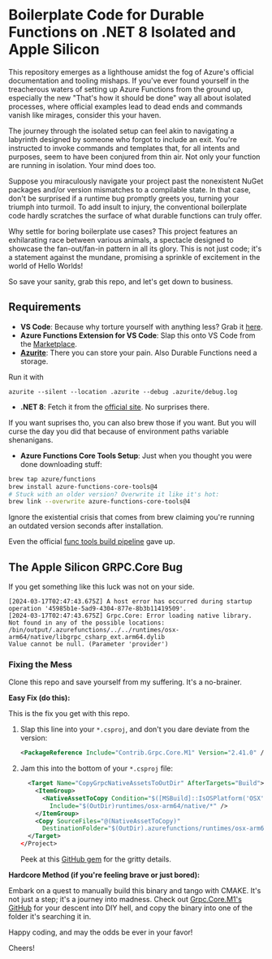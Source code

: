 
# Boilerplate Code for Durable Functions on .NET 8 Isolated and Apple Silicon

This repository emerges as a lighthouse amidst the fog of Azure's official documentation and tooling mishaps. If you've ever found yourself in the treacherous waters of setting up Azure Functions from the ground up, especially the new "That's how it should be done" way all about isolated processes, where official examples lead to dead ends and commands vanish like mirages, consider this your haven.

The journey through the isolated setup can feel akin to navigating a labyrinth designed by someone who forgot to include an exit. You're instructed to invoke commands and templates that, for all intents and purposes, seem to have been conjured from thin air. Not only your function are running in isolation. Your mind does too.

Suppose you miraculously navigate your project past the nonexistent NuGet packages and/or version mismatches to a compilable state. In that case, don't be surprised if a runtime bug promptly greets you, turning your triumph into turmoil. To add insult to injury, the conventional boilerplate code hardly scratches the surface of what durable functions can truly offer.

Why settle for boring boilerplate use cases? This project features an exhilarating race between various animals, a spectacle designed to showcase the fan-out/fan-in pattern in all its glory. This is not just code; it's a statement against the mundane, promising a sprinkle of excitement in the world of Hello Worlds!


So save your sanity, grab this repo, and let's get down to business.

## Requirements

- **VS Code**: Because why torture yourself with anything less? Grab it [here](https://code.visualstudio.com/download).
- **Azure Functions Extension for VS Code**: Slap this onto VS Code from the [Marketplace](https://marketplace.visualstudio.com/items?itemName=ms-azuretools.vscode-azurefunctions).
- [**Azurite**](https://github.com/Azure/Azurite?tab=readme-ov-file#getting-started): There you can store your pain. Also Durable Functions need a storage.
  
Run it with
````
azurite --silent --location .azurite --debug .azurite/debug.log
````

- **.NET 8**: Fetch it from the [official site](https://dotnet.microsoft.com/en-us/download#macos). No surprises there.

If you want suprises tho, you can also brew those if you want. But you will curse the day you did that because of environment paths variable shenanigans.

- **Azure Functions Core Tools Setup**: Just when you thought you were done downloading stuff:

```bash
brew tap azure/functions
brew install azure-functions-core-tools@4
# Stuck with an older version? Overwrite it like it's hot:
brew link --overwrite azure-functions-core-tools@4
```

Ignore the existential crisis that comes from brew claiming you're running an outdated version seconds after installation.

Even the official [func tools build pipeline](https://azfunc.visualstudio.com/Azure%20Functions/_build?definitionId=11&_a=summary) gave up.


## The Apple Silicon GRPC.Core Bug

If you get something like this luck was not on your side.

`````
[2024-03-17T02:47:43.675Z] A host error has occurred during startup operation '45985b1e-5ad9-4304-877e-8b3b11419509'.
[2024-03-17T02:47:43.675Z] Grpc.Core: Error loading native library. Not found in any of the possible locations: /bin/output/.azurefunctions/../../runtimes/osx-arm64/native/libgrpc_csharp_ext.arm64.dylib
Value cannot be null. (Parameter 'provider')
`````


### Fixing the Mess

Clone this repo and save yourself from my suffering. It's a no-brainer.


**Easy Fix (do this):**

This is the fix you get with this repo.

1. Slap this line into your `*.csproj`, and don't you dare deviate from the version:

   ```xml
   <PackageReference Include="Contrib.Grpc.Core.M1" Version="2.41.0" />
   ```

2. Jam this into the bottom of your `*.csproj` file:

   ```xml
     <Target Name="CopyGrpcNativeAssetsToOutDir" AfterTargets="Build">
       <ItemGroup>
         <NativeAssetToCopy Condition="$([MSBuild]::IsOSPlatform('OSX'))"
           Include="$(OutDir)runtimes/osx-arm64/native/*" />
       </ItemGroup>
       <Copy SourceFiles="@(NativeAssetToCopy)"
         DestinationFolder="$(OutDir).azurefunctions/runtimes/osx-arm64/native" />
     </Target>
   </Project>
   ```

   Peek at this [GitHub gem](https://github.com/Azure/azure-functions-durable-extension/issues/2446#issuecomment-1517203490) for the gritty details.

**Hardcore Method (if you're feeling brave or just bored):**

Embark on a quest to manually build this binary and tango with CMAKE. It's not just a step; it's a journey into madness. Check out [Grpc.Core.M1's GitHub](https://github.com/einari/Grpc.Core.M1) for your descent into DIY hell, and copy the binary into one of the folder it's searching it in.


Happy coding, and may the odds be ever in your favor!

Cheers!

